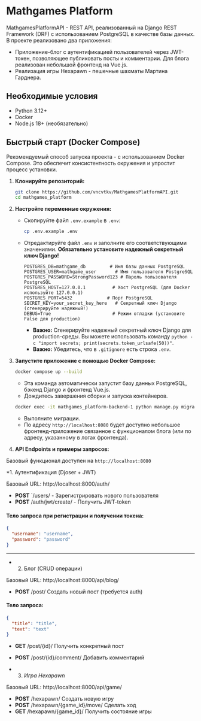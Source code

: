 # Mathgames Platform

MathgamesPlatformAPI - REST API, реализованный на Django REST Framework (DRF) с использованием PostgreSQL в качестве базы данных. В проекте реализовано два приложения:

*   Приложение-блог с аутентификацией пользователей через JWT-токен, позволяющее публиковать посты и комментарии. Для блога реализован небольшой фронтенд на Vue.js.
*   Реализация игры Hexapawn - пешечные шахматы Мартина Гарднера.
 

## Необходимые условия

*   Python 3.12+
*   Docker
*   Node.js 18+ (необязательно)

## Быстрый старт (Docker Compose)

Рекомендуемый способ запуска проекта - с использованием Docker Compose. Это обеспечит консистентность окружения и упростит процесс установки.

1.  **Клонируйте репозиторий:**

    ```bash
    git clone https://github.com/vncvtkv/MathgamesPlatformAPI.git
    cd mathgames_platform
    ```

2.  **Настройте переменные окружения:**

    *   Скопируйте файл `.env.example` в `.env`:

        ```bash
        cp .env.example .env
        ```

    *   Отредактируйте файл `.env` и заполните его соответствующими значениями.  **Обязательно установите надежный секретный ключ Django!**

        ```
        POSTGRES_DB=mathgame_db         # Имя базы данных PostgreSQL
        POSTGRES_USER=mathgame_user       # Имя пользователя PostgreSQL
        POSTGRES_PASSWORD=StrongPassword123 # Пароль пользователя PostgreSQL
        POSTGRES_HOST=127.0.0.1          # Хост PostgreSQL (для Docker используйте 127.0.0.1)
        POSTGRES_PORT=5432             # Порт PostgreSQL
        SECRET_KEY=your_secret_key_here   # Секретный ключ Django (сгенерируйте надежный!)
        DEBUG=True                       # Режим отладки (установите False для production)
        ```

        *   **Важно:** Сгенерируйте надежный секретный ключ Django для production-среды. Вы можете использовать команду `python -c "import secrets; print(secrets.token_urlsafe(50))"`.
        *   **Важно:** Убедитесь, что в `.gitignore` есть строка `.env`.

3.  **Запустите приложение с помощью Docker Compose:**

    ```bash
    docker compose up --build
    ```
    *   Эта команда автоматически запустит базу данных PostgreSQL, бэкенд Django и фронтенд Vue.js.
    *   Дождитесь завершения сборки и запуска контейнеров.

    ```bash
    docker exec -it mathgames_platform-backend-1 python manage.py migrate
    ```
    *   Выполните миграции.
    *   По адресу `http://localhost:8080` будет доступно небольшое фронтенд-приложение связанное с функционалом блога (или по адресу, указанному в логах фронтенда).

4.  **API Endpoints и примеры запросов:**

Базовый функционал доступен на `http://localhost:8080`

*1. Аутентификация (Djoser + JWT)

Базовый URL: http://localhost:8000/auth/

* **POST** `/users/ - Зарегистрировать нового пользователя
* **POST**  /auth/jwt/create/ - Получить JWT-token


#### Тело запроса при регистрации и получении токена:

```json
{
  "username": "username",
  "password": "password"
}

```



---

* 2. Блог (CRUD операции)

Базовый URL: http://localhost:8000/api/blog/

* **POST**	/post/	Создать новый пост (требуется auth)
#### Тело запроса:

```json
{
  "title": "title",
  "text": "text"
}

```

* **GET**	   /post/{id}/	Получить конкретный пост
* **POST**	/post/{id}/comment/	Добавить комментарий


 * 3. *Игра Hexapawn*

Базовый URL: http://localhost:8000/api/game/

* **POST**	/hexapawn/	Создать новую игру
* **POST**	/hexapawn/{game_id}/move/	Сделать ход
* **GET**	/hexapawn/{game_id}/	Получить состояние игры


